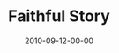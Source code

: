 ---
layout: message
category: message
series: "The Faithful"
title: "Faithful Story"
date: 2010-09-12-00-00
message_id: 637
audio: "http://s3.amazonaws.com/crossroads-media/message/audio/thefaithful05.mp3"
audio-duration: "37:48"
program: "http://s3.amazonaws.com/crossroads-media/documents/09_11-12_10Program.pdf"
description: "Brian talks about what it looks like to be faithful in your profession."
video: "http://s3.amazonaws.com/crossroads-media/message/video/thefaithful05.mp4"
video-duration: "37:52"
video-image: "http://s3.amazonaws.com/crossroads-media/images/TheFaithful05_still.jpg"
explicit: false
---